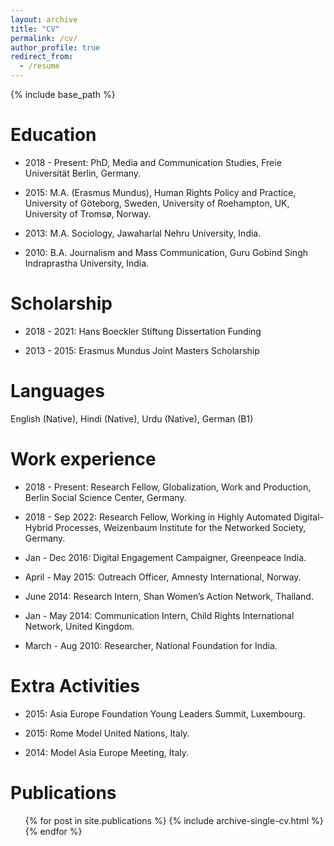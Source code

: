 ```yaml
---
layout: archive
title: "CV"
permalink: /cv/
author_profile: true
redirect_from:
  - /resume
---
```


{% include base_path %}

Education
======
* 2018 - Present: PhD, Media and Communication Studies, Freie Universität Berlin, Germany.

* 2015: M.A. (Erasmus Mundus), Human Rights Policy and Practice, University of Göteborg, Sweden, University of Roehampton, UK, University of Tromsø, Norway.

* 2013: M.A. Sociology, Jawaharlal Nehru University, India.

* 2010: B.A. Journalism and Mass Communication, Guru Gobind Singh Indraprastha University, India.

Scholarship
======
* 2018 - 2021: Hans Boeckler Stiftung Dissertation Funding

* 2013 - 2015: Erasmus Mundus Joint Masters Scholarship

Languages
======

English (Native), Hindi (Native), Urdu (Native), German (B1)


Work experience
======
* 2018 - Present: Research Fellow, Globalization, Work and Production, Berlin Social Science Center, Germany.

* 2018 - Sep 2022: Research Fellow, Working in Highly Automated Digital-Hybrid Processes, Weizenbaum Institute for the Networked Society, Germany.

* Jan - Dec 2016: Digital Engagement Campaigner, Greenpeace India.

* April - May 2015: Outreach Officer, Amnesty International, Norway.

* June 2014: Research Intern, Shan Women’s Action Network, Thailand.

* Jan - May 2014: Communication Intern, Child Rights International Network, United Kingdom.

* March - Aug 2010: Researcher, National Foundation for India.

Extra Activities
======

* 2015: Asia Europe Foundation Young Leaders Summit, Luxembourg.

* 2015: Rome Model United Nations, Italy.

* 2014: Model Asia Europe Meeting, Italy.

Publications
======
  <ul>{% for post in site.publications %}
    {% include archive-single-cv.html %}
  {% endfor %}</ul>

<!--- 
# Talks
# ======
#  <ul>{% for post in site.talks %}
#    {% include archive-single-talk-cv.html %}
#  {% endfor %}</ul>
#
# Teaching
# ======
#  <ul>{% for post in site.teaching %}
#    {% include archive-single-cv.html %}
#  {% endfor %}</ul>
#
# Service and leadership
# ======
# * Currently signed in to 43 different slack teams
-->
